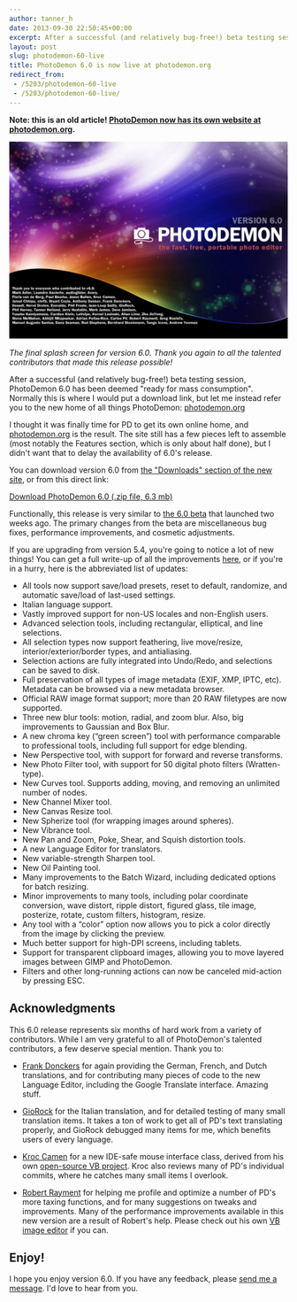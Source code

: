 ```yaml
---
author: tanner_h
date: 2013-09-30 22:50:45+00:00
excerpt: After a successful (and relatively bug-free!) beta testing session, PhotoDemon 6.0 is ready for you to download.
layout: post
slug: photodemon-60-live
title: PhotoDemon 6.0 is now live at photodemon.org
redirect_from: 
 - /5203/photodemon-60-live
 - /5203/photodemon-60-live/
---
```


**Note: this is an old article!  [PhotoDemon now has its own website at photodemon.org](https://photodemon.org).**

![The final splash screen for version 6.0.  Thank you again to all the talented contributors that made this release possible!](images/splash_2013-600x424.jpg)

*The final splash screen for version 6.0.  Thank you again to all the talented contributors that made this release possible!*

After a successful (and relatively bug-free!) beta testing session, PhotoDemon 6.0 has been deemed "ready for mass consumption".  Normally this is where I would put a download link, but let me instead refer you to the new home of all things PhotoDemon: [photodemon.org](https://photodemon.org/)

I thought it was finally time for PD to get its own online home, and [photodemon.org](https://photodemon.org/) is the result.  The site still has a few pieces left to assemble (most notably the Features section, which is only about half done), but I didn't want that to delay the availability of 6.0's release.

You can download version 6.0 from [the "Downloads" section of the new site](https://photodemon.org/download/), or from this direct link:

[Download PhotoDemon 6.0 (.zip file, 6.3 mb)](https://photodemon.org/download/)

Functionally, this release is very similar to [the 6.0 beta](2013/09/19/photodemon-60-beta) that launched two weeks ago.  The primary changes from the beta are miscellaneous bug fixes, performance improvements, and cosmetic adjustments.

If you are upgrading from version 5.4, you're going to notice a lot of new things!  You can get a full write-up of all the improvements [here](2013/09/19/photodemon-60-beta), or if you're in a hurry, here is the abbreviated list of updates:

  * All tools now support save/load presets, reset to default, randomize, and automatic save/load of last-used settings.
  * Italian language support.
  * Vastly improved support for non-US locales and non-English users.
  * Advanced selection tools, including rectangular, elliptical, and line selections.
  * All selection types now support feathering, live move/resize, interior/exterior/border types, and antialiasing.
  * Selection actions are fully integrated into Undo/Redo, and selections can be saved to disk.
  * Full preservation of all types of image metadata (EXIF, XMP, IPTC, etc).  Metadata can be browsed via a new metadata browser.
  * Official RAW image format support; more than 20 RAW filetypes are now supported.
  * Three new blur tools: motion, radial, and zoom blur.  Also, big improvements to Gaussian and Box Blur.
  * A new chroma key (“green screen”) tool with performance comparable to professional tools, including full support for edge blending.
  * New Perspective tool, with support for forward and reverse transforms.
  * New Photo Filter tool, with support for 50 digital photo filters (Wratten-type).
  * New Curves tool.  Supports adding, moving, and removing an unlimited number of nodes.
  * New Channel Mixer tool.
  * New Canvas Resize tool.
  * New Spherize tool (for wrapping images around spheres).
  * New Vibrance tool.
  * New Pan and Zoom, Poke, Shear, and Squish distortion tools.
  * A new Language Editor for translators.
  * New variable-strength Sharpen tool.
  * New Oil Painting tool.
  * Many improvements to the Batch Wizard, including dedicated options for batch resizing.
  * Minor improvements to many tools, including polar coordinate conversion, wave distort, ripple distort, figured glass, tile image, posterize, rotate, custom filters, histogram, resize.
  * Any tool with a “color” option now allows you to pick a color directly from the image by clicking the preview.
  * Much better support for high-DPI screens, including tablets.
  * Support for transparent clipboard images, allowing you to move layered images between GIMP and PhotoDemon.
  * Filters and other long-running actions can now be canceled mid-action by pressing ESC.

## Acknowledgments

This 6.0 release represents six months of hard work from a variety of contributors.  While I am very grateful to all of PhotoDemon's talented contributors, a few deserve special mention.  Thank you to:

  * [Frank Donckers](http://www.planetsourcecode.com/vb/scripts/BrowseCategoryOrSearchResults.asp?lngWId=1&blnAuthorSearch=TRUE&lngAuthorId=2213335741&strAuthorName=Frank%20Donckers&txtMaxNumberOfEntriesPerPage=25) for again providing the German, French, and Dutch translations, and for contributing many pieces of code to the new Language Editor, including the Google Translate interface.  Amazing stuff.

  * [GioRock](http://www.planetsourcecode.com/vb/scripts/BrowseCategoryOrSearchResults.asp?lngWId=1&blnAuthorSearch=TRUE&lngAuthorId=77440558266&strAuthorName=GioRock&txtMaxNumberOfEntriesPerPage=25) for the Italian translation, and for detailed testing of many small translation items.  It takes a ton of work to get all of PD's text translating properly, and GioRock debugged many items for me, which benefits users of every language.

  * [Kroc Camen](http://camendesign.com/) for a new IDE-safe mouse interface class, derived from his own [open-source VB project](https://github.com/Kroc/MaSS1VE).  Kroc also reviews many of PD's individual commits, where he catches many small items I overlook.

  * [Robert Rayment](http://www.planetsourcecode.com/vb/scripts/ShowCode.asp?txtCodeId=66991&lngWId=1) for helping me profile and optimize a number of PD's more taxing functions, and for many suggestions on tweaks and improvements.  Many of the performance improvements available in this new version are a result of Robert's help.  Please check out his own [VB image editor](http://www.planetsourcecode.com/vb/scripts/ShowCode.asp?txtCodeId=66991&lngWId=1) if you can.

## Enjoy!

I hope you enjoy version 6.0.  If you have any feedback, please [send me a message](contact/).  I'd love to hear from you.

